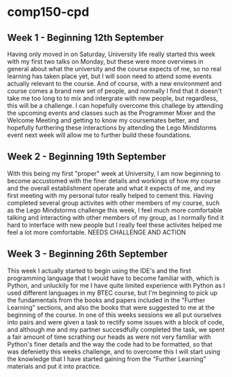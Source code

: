 # comp150-cpd

## Week 1 - Beginning 12th September
Having only moved in on Saturday, University life really started this week with my first two talks on Monday, but these were more overviews in general about what the university and the course expects of me, so no real learning has taken place yet, but I will soon need to attend some events actually relevant to the course. And of course, with a new environment and course comes a brand new set of people, and normally I find that it doesn't take me too long to to mix and intergrate with new people, but regardless, this will be a challenge. I can hopefully overcome this challege by attending the upcoming events and classes such as the Programmer Mixer and the Welcome Meeting and getting to know my coursemates better, and hopefully furthering these interactions by attending the Lego Mindstorms event next week will allow me to further build these foundations. 

## Week 2 - Beginning 19th September
With this being my first "proper" week at University, I am now beginning to become accustomed with the finer details and workings of how my course and the overall establishment operate and what it expects of me, and my first meeting with my personal tutor really helped to cement this. Having completed several group activites with other members of my course, such as the Lego Mindstorms challenge this week, I feel much more comfortable talking and interacting with other members of my group, as I normally find it hard to interface with new people but I really feel these activites helped me feel a lot more comfortable. NEEDS CHALLENGE AND ACTION

## Week 3 - Beginning 26th September
This week I actually started to begin using the IDE's and the first programming language that I would have to become familiar with, which is Python, and unluckily for me I have quite limited experience with Python as I used different languages in my BTEC course, but I'm beginning to pick up the fundamentals from the books and papers included in the "Further Learning" sections, and also the books that were suggested to me at the beginning of the course. In one of this weeks sessions we all put ourselves into pairs and were given a task to rectify some issues with a block of code, and although me and my partner succesdfully completed the task, we spent a fair amount of time scrathing our heads as were not very familiar with Python's finer details and the way the code had to be formatted, so that was defenietly this weeks challenge, and  to overcome this I will start using the knowledge that I have started gaining from the "Further Learning" materials and put it into practice. 
